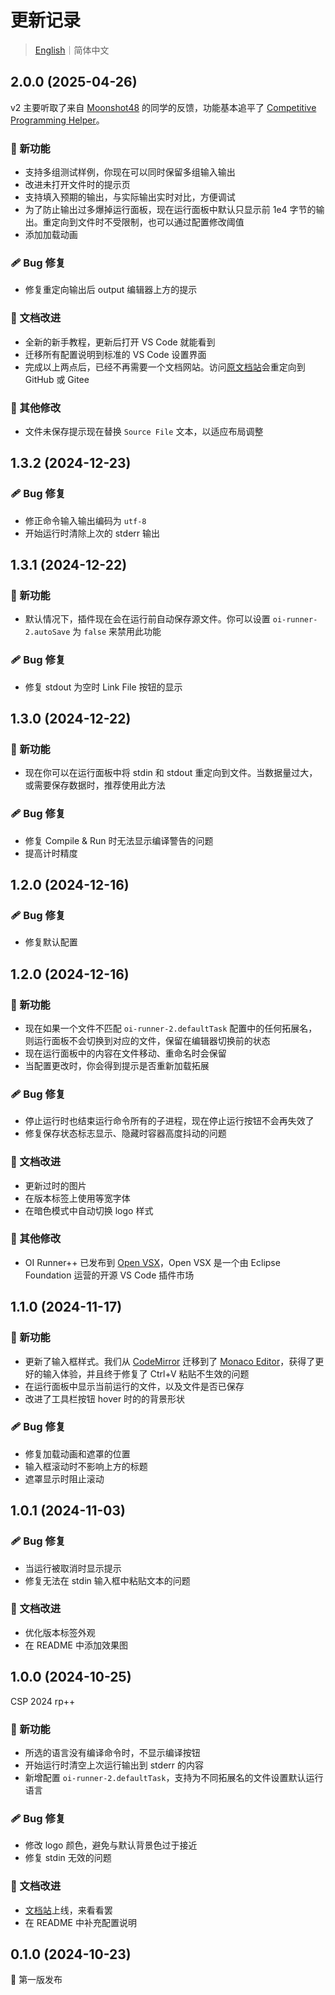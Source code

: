 # 更新记录

> [English](https://github.com/typed-sigterm/oi-runner-2/blob/main/CHANGELOG.md)｜简体中文

## 2.0.0 (2025-04-26)

v2 主要听取了来自 [Moonshot48](https://www.msadream.cn/) 的同学的反馈，功能基本追平了 [Competitive Programming Helper](https://marketplace.visualstudio.com/items/?itemName=DivyanshuAgrawal.competitive-programming-helper)。

### 🚀 新功能

- 支持多组测试样例，你现在可以同时保留多组输入输出
- 改进未打开文件时的提示页
- 支持填入预期的输出，与实际输出实时对比，方便调试
- 为了防止输出过多爆掉运行面板，现在运行面板中默认只显示前 1e4 字节的输出。重定向到文件时不受限制，也可以通过配置修改阈值
- 添加加载动画

### 🩹 Bug 修复

- 修复重定向输出后 output 编辑器上方的提示

### 📖 文档改进

- 全新的新手教程，更新后打开 VS Code 就能看到
- 迁移所有配置说明到标准的 VS Code 设置界面
- 完成以上两点后，已经不再需要一个文档网站。访问[原文档站](https://oi-runner-2.by-ts.top/)会重定向到 GitHub 或 Gitee

### 🏡 其他修改

- 文件未保存提示现在替换 `Source File` 文本，以适应布局调整

## 1.3.2 (2024-12-23)

### 🩹 Bug 修复

- 修正命令输入输出编码为 `utf-8`
- 开始运行时清除上次的 stderr 输出

## 1.3.1 (2024-12-22)

### 🚀 新功能

- 默认情况下，插件现在会在运行前自动保存源文件。你可以设置 `oi-runner-2.autoSave` 为 `false` 来禁用此功能

### 🩹 Bug 修复

- 修复 stdout 为空时 Link File 按钮的显示

## 1.3.0 (2024-12-22)

### 🚀 新功能

- 现在你可以在运行面板中将 stdin 和 stdout 重定向到文件。当数据量过大，或需要保存数据时，推荐使用此方法

### 🩹 Bug 修复

- 修复 Compile & Run 时无法显示编译警告的问题
- 提高计时精度

## 1.2.0 (2024-12-16)

### 🩹 Bug 修复

- 修复默认配置

## 1.2.0 (2024-12-16)

### 🚀 新功能

- 现在如果一个文件不匹配 `oi-runner-2.defaultTask` 配置中的任何拓展名，则运行面板不会切换到对应的文件，保留在编辑器切换前的状态
- 现在运行面板中的内容在文件移动、重命名时会保留
- 当配置更改时，你会得到提示是否重新加载拓展

### 🩹 Bug 修复

- 停止运行时也结束运行命令所有的子进程，现在停止运行按钮不会再失效了
- 修复保存状态标志显示、隐藏时容器高度抖动的问题

### 📖 文档改进

- 更新过时的图片
- 在版本标签上使用等宽字体
- 在暗色模式中自动切换 logo 样式

### 🏡 其他修改

- OI Runner++ 已发布到 [Open VSX](https://open-vsx.org/extension/typed-sigterm/oi-runner-2)，Open VSX 是一个由 Eclipse Foundation 运营的开源 VS Code 插件市场

## 1.1.0 (2024-11-17)

### 🚀 新功能

- 更新了输入框样式。我们从 [CodeMirror](https://codemirror.net/) 迁移到了 [Monaco Editor](https://microsoft.github.io/monaco-editor/)，获得了更好的输入体验，并且终于修复了 Ctrl+V 粘贴不生效的问题
- 在运行面板中显示当前运行的文件，以及文件是否已保存
- 改进了工具栏按钮 hover 时的的背景形状

### 🩹 Bug 修复

- 修复加载动画和遮罩的位置
- 输入框滚动时不影响上方的标题
- 遮罩显示时阻止滚动

## 1.0.1 (2024-11-03)

### 🩹 Bug 修复

- 当运行被取消时显示提示
- 修复无法在 stdin 输入框中粘贴文本的问题

### 📖 文档改进

- 优化版本标签外观
- 在 README 中添加效果图

## 1.0.0 (2024-10-25)

CSP 2024 rp++

### 🚀 新功能

- 所选的语言没有编译命令时，不显示编译按钮
- 开始运行时清空上次运行输出到 stderr 的内容
- 新增配置 `oi-runner-2.defaultTask`，支持为不同拓展名的文件设置默认运行语言

### 🩹 Bug 修复

- 修改 logo 颜色，避免与默认背景色过于接近
- 修复 stdin 无效的问题

### 📖 文档改进

- [文档站](https://oi-runner-2.by-ts.top/zh-cn/)上线，来看看罢
- 在 README 中补充配置说明

## 0.1.0 (2024-10-23)

🚀 第一版发布
